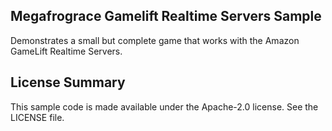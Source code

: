 ## Megafrograce Gamelift Realtime Servers Sample

Demonstrates a small but complete game that works with the Amazon GameLift Realtime Servers.

## License Summary

This sample code is made available under the Apache-2.0 license. See the LICENSE file.
